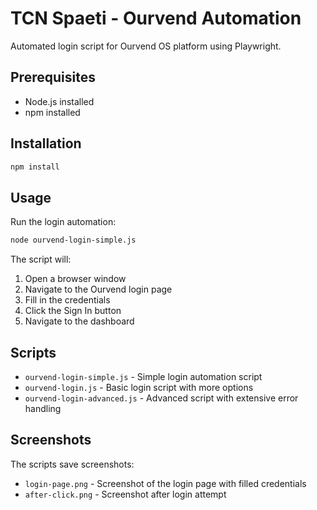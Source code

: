# TCN Spaeti - Ourvend Automation

Automated login script for Ourvend OS platform using Playwright.

## Prerequisites

- Node.js installed
- npm installed

## Installation

```bash
npm install
```

## Usage

Run the login automation:

```bash
node ourvend-login-simple.js
```

The script will:
1. Open a browser window
2. Navigate to the Ourvend login page
3. Fill in the credentials
4. Click the Sign In button
5. Navigate to the dashboard

## Scripts

- `ourvend-login-simple.js` - Simple login automation script
- `ourvend-login.js` - Basic login script with more options
- `ourvend-login-advanced.js` - Advanced script with extensive error handling

## Screenshots

The scripts save screenshots:
- `login-page.png` - Screenshot of the login page with filled credentials
- `after-click.png` - Screenshot after login attempt
